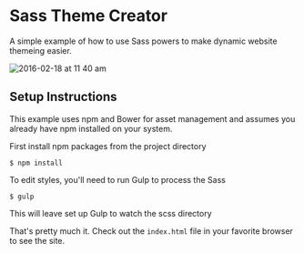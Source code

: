 # Sass Theme Creator

A simple example of how to use Sass powers to make dynamic website themeing easier.

![2016-02-18 at 11 40 am](https://cloud.githubusercontent.com/assets/7304891/13152392/90e3d410-d634-11e5-9fba-e2e6f1024d3e.png)

## Setup Instructions

This example uses npm and Bower for asset management and assumes you already have npm installed on your system.

First install npm packages from the project directory

    $ npm install

To edit styles, you'll need to run Gulp to process the Sass

    $ gulp

This will leave set up Gulp to watch the scss directory

That's pretty much it. Check out the `index.html` file in your favorite browser to see the site.
